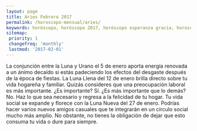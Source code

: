```yaml
---
layout: page
title: Aries Febrero 2017 
permalink: /horoscopo-mensual/aries/
keywords: horóscopo, horóscopo 2017, horóscopo esperanza gracia, horoscop, horóscopos gratis, horoscopo aries, horoscopo aries 2017, Tarot, Astrologia, Zodíaco, aries, horoscopo gratis, horoscopo del mes 
sitemap:
 priority: 1
 changefreq: 'monthly'
 lastmod: '2017-02-01'
---
```


 La conjunción entre la Luna y Urano el 5 de enero aporta energía renovada a un ánimo decaído si estás padeciendo los efectos del desgaste después de la época de fiestas. La Luna Llena del 12 de enero brilla directo sobre tu vida hogareña y familiar. Quizás consideres que una preocupación laboral es más importante. ¿Es importante? Sí. ¿Es más importante que lo demás? No. Haz lo que sea necesario y regresa a la felicidad de tu hogar. Tu vida social se expande y florece con la Luna Nueva del 27 de enero. Podrías hacer varios nuevos amigos casuales que te integrarán en un círculo social mucho más amplio. No obstante, no tienes la obligación de dejar que esto consuma tu vida o dure para siempre.
